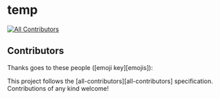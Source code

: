 # temp

[![All Contributors](https://img.shields.io/badge/all_contributors-0-orange.svg?style=flat-square)](#contributors)

## Contributors

Thanks goes to these people ([emoji key][emojis]):

<!-- ALL-CONTRIBUTORS-LIST:START - Do not remove or modify this section -->
<!-- ALL-CONTRIBUTORS-LIST:END -->

This project follows the [all-contributors][all-contributors] specification.
Contributions of any kind welcome!
